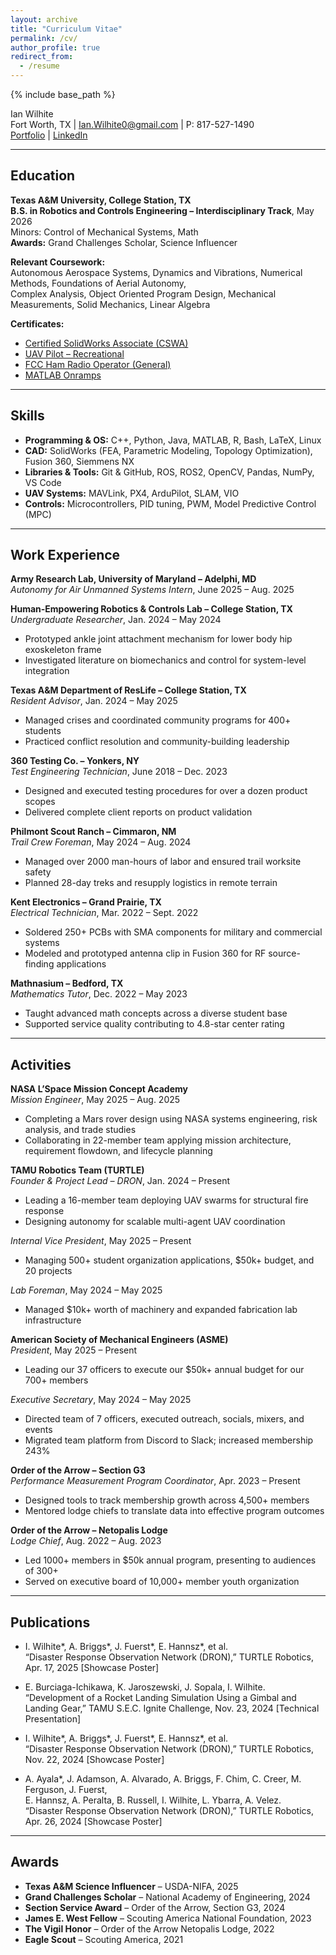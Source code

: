 ```yaml
---
layout: archive
title: "Curriculum Vitae"
permalink: /cv/
author_profile: true
redirect_from:
  - /resume
---
```


{% include base_path %}

Ian Wilhite  
Fort Worth, TX | Ian.Wilhite0@gmail.com | P: 817-527-1490  
[Portfolio](https://Ian-Wilhite.github.io) | [LinkedIn](https://linkedin.com/in/Ian-Wilhite)

---

## Education

**Texas A&M University, College Station, TX**  
**B.S. in Robotics and Controls Engineering – Interdisciplinary Track**, May 2026  
Minors: Control of Mechanical Systems, Math  
**Awards:** Grand Challenges Scholar, Science Influencer  

**Relevant Coursework:**  
Autonomous Aerospace Systems, Dynamics and Vibrations, Numerical Methods, Foundations of Aerial Autonomy,  
Complex Analysis, Object Oriented Program Design, Mechanical Measurements, Solid Mechanics, Linear Algebra

**Certificates:**  
- [Certified SolidWorks Associate (CSWA)](https://www.linkedin.com/in/ian-wilhite/details/certifications/1731692661513/single-media-viewer/)  
- [UAV Pilot – Recreational](https://www.linkedin.com/in/ian-wilhite/details/certifications/1713974513765/single-media-viewer/)  
- [FCC Ham Radio Operator (General)](https://wireless2.fcc.gov/UlsApp/UlsSearch/license.jsp?licKey=3703657)  
- [MATLAB Onramps](https://www.linkedin.com/in/ian-wilhite/overlay/1736951774358/single-media-viewer/?profileId=ACoAAEYard4BjOGuHilqz9nVhkA1F2wFFonbc14)

---

## Skills

- **Programming & OS:** C++, Python, Java, MATLAB, R, Bash, LaTeX, Linux  
- **CAD:** SolidWorks (FEA, Parametric Modeling, Topology Optimization), Fusion 360, Siemmens NX  
- **Libraries & Tools:** Git & GitHub, ROS, ROS2, OpenCV, Pandas, NumPy, VS Code  
- **UAV Systems:** MAVLink, PX4, ArduPilot, SLAM, VIO
- **Controls:** Microcontrollers, PID tuning, PWM, Model Predictive Control (MPC)

---

## Work Experience

**Army Research Lab, University of Maryland – Adelphi, MD**  
*Autonomy for Air Unmanned Systems Intern*, June 2025 – Aug. 2025  

**Human-Empowering Robotics & Controls Lab – College Station, TX**  
*Undergraduate Researcher*, Jan. 2024 – May 2024  
- Prototyped ankle joint attachment mechanism for lower body hip exoskeleton frame  
- Investigated literature on biomechanics and control for system-level integration

**Texas A&M Department of ResLife – College Station, TX**  
*Resident Advisor*, Jan. 2024 – May 2025  
- Managed crises and coordinated community programs for 400+ students  
- Practiced conflict resolution and community-building leadership

**360 Testing Co. – Yonkers, NY**  
*Test Engineering Technician*, June 2018 – Dec. 2023  
- Designed and executed testing procedures for over a dozen product scopes  
- Delivered complete client reports on product validation

**Philmont Scout Ranch – Cimmaron, NM**  
*Trail Crew Foreman*, May 2024 – Aug. 2024  
- Managed over 2000 man-hours of labor and ensured trail worksite safety  
- Planned 28-day treks and resupply logistics in remote terrain

**Kent Electronics – Grand Prairie, TX**  
*Electrical Technician*, Mar. 2022 – Sept. 2022  
- Soldered 250+ PCBs with SMA components for military and commercial systems  
- Modeled and prototyped antenna clip in Fusion 360 for RF source-finding applications

**Mathnasium – Bedford, TX**  
*Mathematics Tutor*, Dec. 2022 – May 2023  
- Taught advanced math concepts across a diverse student base  
- Supported service quality contributing to 4.8-star center rating

---

## Activities

**NASA L’Space Mission Concept Academy**  
*Mission Engineer*, May 2025 – Aug. 2025  
- Completing a Mars rover design using NASA systems engineering, risk analysis, and trade studies
- Collaborating in 22-member team applying mission architecture, requirement flowdown, and lifecycle planning 

**TAMU Robotics Team (TURTLE)**  
*Founder & Project Lead – DRON*, Jan. 2024 – Present  
- Leading a 16-member team deploying UAV swarms for structural fire response  
- Designing autonomy for scalable multi-agent UAV coordination

*Internal Vice President*, May 2025 – Present  
- Managing 500+ student organization applications, $50k+ budget, and 20 projects

*Lab Foreman*, May 2024 – May 2025  
- Managed $10k+ worth of machinery and expanded fabrication lab infrastructure

**American Society of Mechanical Engineers (ASME)**  
*President*, May 2025 – Present  
- Leading our 37 officers to execute our $50k+ annual budget for our 700+ members 

*Executive Secretary*, May 2024 – May 2025  
- Directed team of 7 officers, executed outreach, socials, mixers, and events  
- Migrated team platform from Discord to Slack; increased membership 243%

**Order of the Arrow – Section G3**  
*Performance Measurement Program Coordinator*, Apr. 2023 – Present  
- Designed tools to track membership growth across 4,500+ members  
- Mentored lodge chiefs to translate data into effective program outcomes

**Order of the Arrow – Netopalis Lodge**  
*Lodge Chief*, Aug. 2022 – Aug. 2023  
- Led 1000+ members in $50k annual program, presenting to audiences of 300+  
- Served on executive board of 10,000+ member youth organization

---

## Publications

- I. Wilhite*, A. Briggs*, J. Fuerst*, E. Hannsz*, et al.  
  “Disaster Response Observation Network (DRON),” TURTLE Robotics, Apr. 17, 2025 [Showcase Poster]  

- E. Burciaga-Ichikawa, K. Jaroszewski, J. Sopala, I. Wilhite.  
  “Development of a Rocket Landing Simulation Using a Gimbal and Landing Gear,” TAMU S.E.C. Ignite Challenge, Nov. 23, 2024 [Technical Presentation]  

- I. Wilhite*, A. Briggs*, J. Fuerst*, E. Hannsz*, et al.  
  “Disaster Response Observation Network (DRON),” TURTLE Robotics, Nov. 22, 2024 [Showcase Poster]  

- A. Ayala*, J. Adamson, A. Alvarado, A. Briggs, F. Chim, C. Creer, M. Ferguson, J. Fuerst,  
  E. Hannsz, A. Peralta, B. Russell, I. Wilhite, L. Ybarra, A. Velez.  
  “Disaster Response Observation Network (DRON),” TURTLE Robotics, Apr. 26, 2024 [Showcase Poster]

---

## Awards

- **Texas A&M Science Influencer** – USDA-NIFA, 2025  
- **Grand Challenges Scholar** – National Academy of Engineering, 2024  
- **Section Service Award** – Order of the Arrow, Section G3, 2024  
- **James E. West Fellow** – Scouting America National Foundation, 2023  
- **The Vigil Honor** – Order of the Arrow Netopalis Lodge, 2022  
- **Eagle Scout** – Scouting America, 2021
